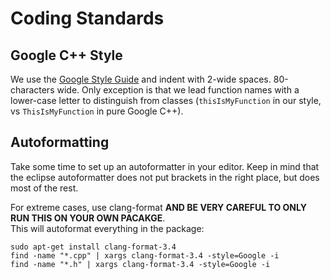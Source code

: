 # Coding Standards

## Google C++ Style

We use the [Google Style Guide](https://google.github.io/styleguide/cppguide.html) and indent with 2-wide spaces. 80-characters wide. Only exception is that we lead function names with a lower-case letter to distinguish from classes \(`thisIsMyFunction` in our style, vs `ThisIsMyFunction` in pure Google C++\).

## Autoformatting

Take some time to set up an autoformatter in your editor. Keep in mind that the eclipse autoformatter does not put brackets in the right place, but does most of the rest.

For extreme cases, use clang-format **AND BE VERY CAREFUL TO ONLY RUN THIS ON YOUR OWN PACAKGE**.  
 This will autoformat everything in the package:

```text
sudo apt-get install clang-format-3.4 
find -name "*.cpp" | xargs clang-format-3.4 -style=Google -i
find -name "*.h" | xargs clang-format-3.4 -style=Google -i
```



